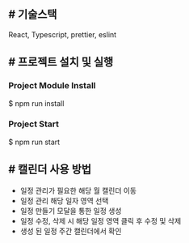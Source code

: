 ## # 기술스택

React, Typescript, prettier, eslint

## # 프로젝트 설치 및 실행

### Project Module Install

$ npm run install

### Project Start

$ npm run start

## # 캘린더 사용 방법

- 일정 관리가 필요한 해당 월 캘린더 이동
- 일정 관리 해당 일자 영역 선택
- 일정 만들기 모달을 통한 일정 생성
- 일정 수정, 삭제 시 해당 일정 영역 클릭 후 수정 및 삭제
- 생성 된 일정 주간 캘린더에서 확인
